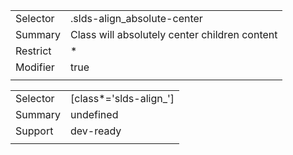 
|  |  |
|-------|-------|
| Selector | .slds-align_absolute-center |
| Summary | Class will absolutely center children content |
| Restrict | * |
| Modifier | true |
|  |  |


|  |  |
|-------|-------|
| Selector | [class*='slds-align_'] |
| Summary | undefined |
| Support | dev-ready |
|  |  |

